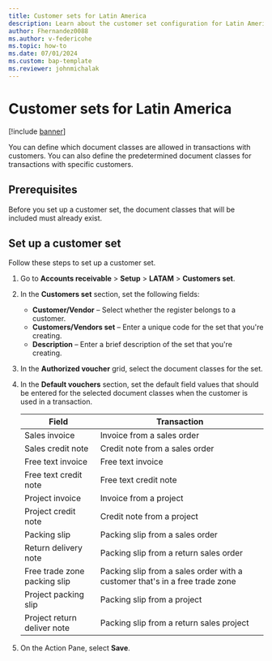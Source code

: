 ```yaml
---
title: Customer sets for Latin America
description: Learn about the customer set configuration for Latin America, including prerequisites and an outline for setting up a customer set.
author: Fhernandez0088
ms.author: v-federicohe 
ms.topic: how-to
ms.date: 07/01/2024
ms.custom: bap-template
ms.reviewer: johnmichalak
---
```


# Customer sets for Latin America

[!include [banner](../../includes/banner.md)]

You can define which document classes are allowed in transactions with customers. You can also define the predetermined document classes for transactions with specific customers.

## Prerequisites

Before you set up a customer set, the document classes that will be included must already exist.

## Set up a customer set

Follow these steps to set up a customer set.

1. Go to **Accounts receivable** \> **Setup** \> **LATAM** \> **Customers set**.
2. In the **Customers set** section, set the following fields:
 
    - **Customer/Vendor** – Select whether the register belongs to a customer.
    - **Customers/Vendors set** – Enter a unique code for the set that you're creating.
    - **Description** – Enter a brief description of the set that you're creating.

3. In the **Authorized voucher** grid, select the document classes for the set.
4. In the **Default vouchers** section, set the default field values that should be entered for the selected document classes when the customer is used in a transaction.

    | Field                        | Transaction                                                                 |
    |------------------------------|-----------------------------------------------------------------------------|
    | Sales invoice                | Invoice from a sales order                                                  |
    | Sales credit note            | Credit note from a sales order                                              |
    | Free text invoice            | Free text invoice                                                           |
    | Free text credit note        | Free text credit note                                                       |
    | Project invoice              | Invoice from a project                                                      |
    | Project credit note          | Credit note from a project                                                  |
    | Packing slip                 | Packing slip from a sales order                                             |
    | Return delivery note         | Packing slip from a return sales order                                      |
    | Free trade zone packing slip | Packing slip from a sales order with a customer that's in a free trade zone |
    | Project packing slip         | Packing slip from a project                                                 |
    | Project return deliver note  | Packing slip from a return sales project                                    |

5. On the Action Pane, select **Save**.
